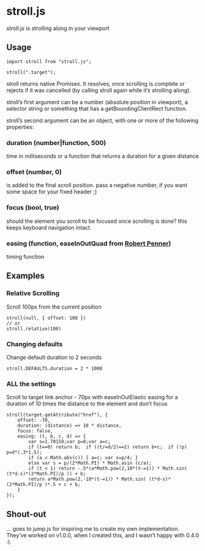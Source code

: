 # stroll.js
stroll.js is strolling along in your viewport

## Usage

```es6
import stroll from "stroll.js";

stroll(".target");
```

stroll returns native Promises. It resolves, once scrolling is complete or rejects
if it was cancelled (by calling stroll again while it’s strolling along).

stroll’s first argument can be a number (absolute position in viewport), a selector string
or something that has a getBoundingClientRect function.

stroll’s second argument can be an object, with one or more of the following properties:

### duration (number|function, 500)
time in milliseconds or a function that returns a duration for a given distance
 
### offset (number, 0)
is added to the final scroll position. pass a negative number, if you want some space for your fixed header ;)

### focus (bool, true)
should the element you scroll to be focused once scrolling is done? this keeps keyboard navigation intact.
  
### easing (function, easeInOutQuad from [Robert Penner](http://robertpenner.com/easing/))
timing function


## Examples

### Relative Scrolling
Scroll 100px from the current position

```es6
stroll(null, { offset: 100 })
// or
stroll.relative(100)
```

### Changing defaults
Change default duration to 2 seconds

```es6
stroll.DEFAULTS.duration = 2 * 1000
```

### ALL the settings
Scroll to target link anchor - 70px with easeInOutElastic easing for a duration of 10 times 
the distance to the element and don’t focus

```es6
stroll(target.getAttribute("href"), {
    offset: -70,
    duration: (distance) => 10 * distance,
    focus: false,
    easing: (t, b, c, d) => {
        var s=1.70158;var p=0;var a=c;
        if (t==0) return b;  if ((t/=d/2)==2) return b+c;  if (!p) p=d*(.3*1.5);
        if (a < Math.abs(c)) { a=c; var s=p/4; }
        else var s = p/(2*Math.PI) * Math.asin (c/a);
        if (t < 1) return -.5*(a*Math.pow(2,10*(t-=1)) * Math.sin( (t*d-s)*(2*Math.PI)/p )) + b;
        return a*Math.pow(2,-10*(t-=1)) * Math.sin( (t*d-s)*(2*Math.PI)/p )*.5 + c + b;
    }
});
```

## Shout-out
... goes to jump.js for inspiring me to create my own implementation. They’ve worked on v1.0.0,
when I created this, and I wasn’t happy with 0.4.0 :).
